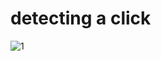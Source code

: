# detecting a click


![1](https://user-images.githubusercontent.com/81953271/117150058-19995900-adb8-11eb-8fb0-2230ee72c205.png)
